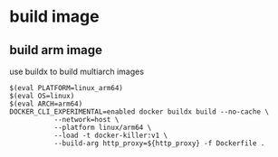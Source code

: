 # build image

## build arm image

use buildx to build multiarch images
```
$(eval PLATFORM=linux_arm64)
$(eval OS=linux)
$(eval ARCH=arm64)
DOCKER_CLI_EXPERIMENTAL=enabled docker buildx build --no-cache \
           --network=host \
           --platform linux/arm64 \
           --load -t docker-killer:v1 \
           --build-arg http_proxy=${http_proxy} -f Dockerfile .
```


